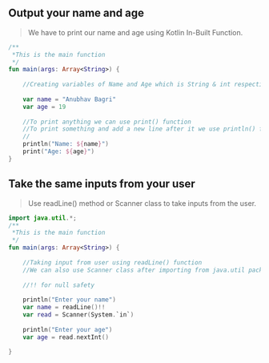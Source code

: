 ## Output your name and age

> We have to print our name and age using Kotlin In-Built Function.

```kotlin
/**
 *This is the main function
 */
fun main(args: Array<String>) {
    
    //Creating variables of Name and Age which is String & int respectively
    
    var name = "Anubhav Bagri"
  	var age = 19
    
    //To print anything we can use print() function
    //To print something and add a new line after it we use println() function
    //
    println("Name: ${name}")
    print("Age: ${age}")
}
```

## Take the same inputs from your user
> Use readLine() method or Scanner class to take inputs from the user.

```kotlin
import java.util.*;
/**
 *This is the main function
 */
fun main(args: Array<String>) {
    
    //Taking input from user using readLine() function
    //We can also use Scanner class after importing from java.util package
    
    //!! for null safety
    
    println("Enter your name")
    var name = readLine()!!
    var read = Scanner(System.`in`)
    
    println("Enter your age")
  	var age = read.nextInt()
    
}
```












